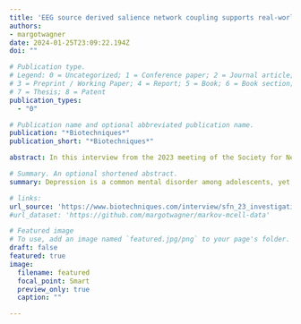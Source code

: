 ```yaml
---
title: 'EEG source derived salience network coupling supports real-world attention switching'
authors:
- margotwagner
date: 2024-01-25T23:09:22.194Z
doi: ""

# Publication type.
# Legend: 0 = Uncategorized; 1 = Conference paper; 2 = Journal article;
# 3 = Preprint / Working Paper; 4 = Report; 5 = Book; 6 = Book section;
# 7 = Thesis; 8 = Patent
publication_types:
  - "0"

# Publication name and optional abbreviated publication name.
publication: "*Biotechniques*"
publication_short: "*Biotechniques*"

abstract: In this interview from the 2023 meeting of the Society for Neuroscience (SfN) (11–15 November; Washington DC, USA), Margot Wagner (left), a postdoctoral researcher at the University of California, San Diego and the Salk Institute (both CA, USA), discusses herresults from a project using deep learning techniques to obtain biomarkers from MRIscans from the Adolescent Brain Cognitive Development (ABCD) study.

# Summary. An optional shortened abstract.
summary: Depression is a common mental disorder among adolescents, yet the underlyingbiology is not well understood.

# links:
url_source: 'https://www.biotechniques.com/interview/sfn_23_investigating-altered-connectivity-in-the-depressed-adolescent-brain/'
#url_dataset: 'https://github.com/margotwagner/markov-mcell-data'

# Featured image
# To use, add an image named `featured.jpg/png` to your page's folder. 
draft: false
featured: true
image:
  filename: featured
  focal_point: Smart
  preview_only: true
  caption: ""

---
```

